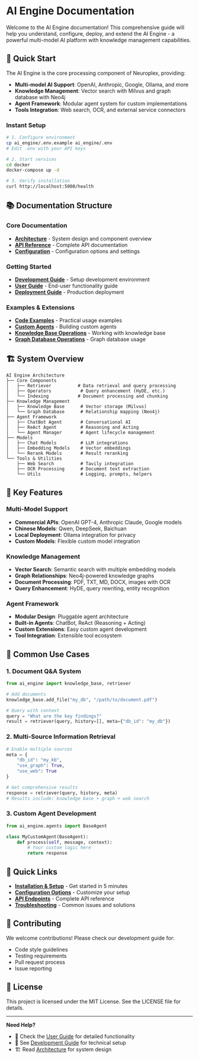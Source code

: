 # AI Engine Documentation

Welcome to the AI Engine documentation! This comprehensive guide will help you understand, configure, deploy, and extend the AI Engine - a powerful multi-model AI platform with knowledge management capabilities.

## 🚀 Quick Start

The AI Engine is the core processing component of Neuroplex, providing:
- **Multi-model AI Support**: OpenAI, Anthropic, Google, Ollama, and more
- **Knowledge Management**: Vector search with Milvus and graph database with Neo4j
- **Agent Framework**: Modular agent system for custom implementations
- **Tools Integration**: Web search, OCR, and external service connectors

### Instant Setup

```bash
# 1. Configure environment
cp ai_engine/.env.example ai_engine/.env
# Edit .env with your API keys

# 2. Start services
cd docker
docker-compose up -d

# 3. Verify installation
curl http://localhost:5000/health
```

## 📚 Documentation Structure

### Core Documentation
- **[Architecture](ARCHITECTURE.md)** - System design and component overview
- **[API Reference](API_REFERENCE.md)** - Complete API documentation
- **[Configuration](CONFIGURATION.md)** - Configuration options and settings

### Getting Started
- **[Development Guide](DEVELOPMENT_GUIDE.md)** - Setup development environment
- **[User Guide](USER_GUIDE.md)** - End-user functionality guide
- **[Deployment Guide](DEPLOYMENT.md)** - Production deployment

### Examples & Extensions
- **[Code Examples](examples/)** - Practical usage examples
- **[Custom Agents](examples/custom_agents.py)** - Building custom agents
- **[Knowledge Base Operations](examples/knowledge_base_ops.py)** - Working with knowledge base
- **[Graph Database Operations](examples/graph_database_ops.py)** - Graph database usage

## 🏗️ System Overview

```
AI Engine Architecture
├── Core Components
│   ├── Retriever          # Data retrieval and query processing
│   ├── Operators           # Query enhancement (HyDE, etc.)
│   └── Indexing           # Document processing and chunking
├── Knowledge Management
│   ├── Knowledge Base      # Vector storage (Milvus)
│   └── Graph Database      # Relationship mapping (Neo4j)
├── Agent Framework
│   ├── ChatBot Agent       # Conversational AI
│   ├── ReAct Agent         # Reasoning and Acting
│   └── Agent Manager       # Agent lifecycle management
├── Models
│   ├── Chat Models         # LLM integrations
│   ├── Embedding Models    # Vector embeddings
│   └── Rerank Models       # Result reranking
└── Tools & Utilities
    ├── Web Search          # Tavily integration
    ├── OCR Processing      # Document text extraction
    └── Utils               # Logging, prompts, helpers
```

## 🔧 Key Features

### Multi-Model Support
- **Commercial APIs**: OpenAI GPT-4, Anthropic Claude, Google models
- **Chinese Models**: Qwen, DeepSeek, Baichuan
- **Local Deployment**: Ollama integration for privacy
- **Custom Models**: Flexible custom model integration

### Knowledge Management
- **Vector Search**: Semantic search with multiple embedding models
- **Graph Relationships**: Neo4j-powered knowledge graphs
- **Document Processing**: PDF, TXT, MD, DOCX, images with OCR
- **Query Enhancement**: HyDE, query rewriting, entity recognition

### Agent Framework
- **Modular Design**: Pluggable agent architecture
- **Built-in Agents**: ChatBot, ReAct (Reasoning + Acting)
- **Custom Extensions**: Easy custom agent development
- **Tool Integration**: Extensible tool ecosystem

## 🎯 Common Use Cases

### 1. Document Q&A System
```python
from ai_engine import knowledge_base, retriever

# Add documents
knowledge_base.add_file("my_db", "/path/to/document.pdf")

# Query with context
query = "What are the key findings?"
result = retriever(query, history=[], meta={"db_id": "my_db"})
```

### 2. Multi-Source Information Retrieval
```python
# Enable multiple sources
meta = {
    "db_id": "my_kb",
    "use_graph": True,
    "use_web": True
}

# Get comprehensive results
response = retriever(query, history, meta)
# Results include: knowledge base + graph + web search
```

### 3. Custom Agent Development
```python
from ai_engine.agents import BaseAgent

class MyCustomAgent(BaseAgent):
    def process(self, message, context):
        # Your custom logic here
        return response
```

## 🚦 Quick Links

- **[Installation & Setup](DEVELOPMENT_GUIDE.md#installation)** - Get started in 5 minutes
- **[Configuration Options](CONFIGURATION.md)** - Customize your setup
- **[API Endpoints](API_REFERENCE.md)** - Complete API reference
- **[Troubleshooting](DEVELOPMENT_GUIDE.md#troubleshooting)** - Common issues and solutions

## 🤝 Contributing

We welcome contributions! Please check our development guide for:
- Code style guidelines
- Testing requirements
- Pull request process
- Issue reporting

## 📄 License

This project is licensed under the MIT License. See the LICENSE file for details.

---

**Need Help?** 
- 📖 Check the [User Guide](USER_GUIDE.md) for detailed functionality
- 🔧 See [Development Guide](DEVELOPMENT_GUIDE.md) for technical setup
- 🏗️ Read [Architecture](ARCHITECTURE.md) for system design 